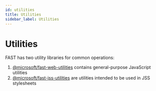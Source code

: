 ```yaml
---
id: utilities
title: Utilities
sidebar_label: Utilities
---
```


# Utilities
FAST has two utility libraries for common operations:
1. <a href="https://github.com/microsoft/fast/tree/master/packages/fast-web-utilities" target="_blank">@microsoft/fast-web-utilities</a> contains general-purpose JavaScript utilities
2. <a href="https://github.com/microsoft/fast/tree/master/packages/fast-jss-utilities" target="_blank">@microsoft/fast-jss-utilities</a> are utilities intended to be used in JSS stylesheets